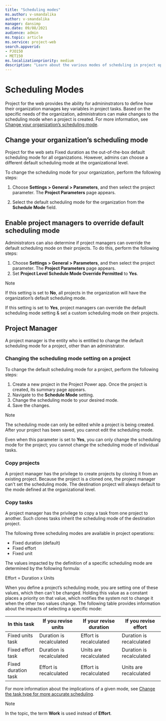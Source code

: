 ```yaml
---
title: "Scheduling modes"
ms.author: v-smandalika
author: v-smandalika
manager: dansimp
ms.date: 09/08/2021
audience: admin
ms.topic: article
ms.service: project-web
search.appverid: 
- PJO150
- MET150 
ms.localizationpriority: medium
description: "Learn about the various modes of scheduling in project operations."
---
```


# Scheduling Modes

Project for the web provides the ability for admininstrators to define how their organization manages key variables in project tasks. Based on the specific needs of the organization, administrators can make changes to the scheduling mode when a project is created. For more information, see [Change your organization’s scheduling mode](#change-your-organizations-scheduling-mode).

## Change your organization’s scheduling mode

Project for the web sets Fixed duration as the out-of-the-box default scheduling mode for all organizations. However, admins can choose a different default scheduling mode at the organizational level.

To change the scheduling mode for your organization, perform the following steps:

1. Choose **Settings > General > Parameters**, and then select the project parameter. The **Project Parameters** page appears.

<place the image parameter-screen.png>

2. Select the default scheduling mode for the organization from the **Schedule Mode** field.

## Enable project managers to override default scheduling mode

Administrators can also determine if project managers can override the default scheduling mode on their projects. To do this, perform the following steps:

1. Choose **Settings > General > Parameters**, and then select the project parameter. The **Project Parameters** page appears.
1. Set **Project Level Schedule Mode Override Permitted** to **Yes**.

> [!NOTE]
> If this setting is set to **No**, all projects in the organization will have the organization’s default scheduling mode.
> 
> If this setting is set to **Yes**, project managers can override the default scheduling mode setting & set a custom scheduling mode on their projects.

## Project Manager

A project manager is the entity who is entitled to change the default scheduling mode for a project, other than an administrator.

### Changing the scheduling mode setting on a project

To change the default scheduling mode for a project, perform the following steps:

1. Create a new project in the Project Power app. Once the project is created, its summary page appears.
1. Navigate to the **Schedule Mode** setting.
1. Change the scheduling mode to your desired mode.
1. Save the changes.

> [!NOTE]
> The scheduling mode can only be edited while a project is being created. After your project has been saved, you cannot edit the scheduling mode.
> 
> Even when this parameter is set to **Yes**, you can only change the scheduling mode for the project; you cannot change the scheduling mode of individual tasks.

### Copy projects

A project manager has the privilege to create projects by cloning it from an existing project.  Because the project is a cloned one, the project manager can't set the scheduling mode. The destination project will always default to the mode defined at the organizational level.

### Copy tasks

A project manager has the privilege to copy a task from one project to another. Such clones tasks inherit the scheduling mode of the destination project.









The following three scheduling modes are available in project operations:

- Fixed duration (default)
- Fixed effort
- Fixed unit

The values impacted by the definition of a specific scheduling mode are determined by the following formula:

Effort = Duration x Units

When you define a project’s scheduling mode, you are setting one of these values, which then can't be changed. Holding this value as a constant places a priority on that value, which notifies the system not to change it when the other two values change. The following table provides information about the impacts of selecting a specific mode:


|In this task  |If you revise units  |If your revise duration  |If you revise effort  |
|---------|---------|---------|---------|
|Fixed units task     |    Duration is recalculated     |    Effort is recalculated     | Duration is recalculated        |
|Fixed effort task    |    Duration is recalculated     |  Units are recalculated       |    Duration is recalculated     |
|Fixed duration task    |    Effort is recalculated     |Effort is recalculated         |Units are recalculated         |

For more information about the implications of a given mode, see [Change the task type for more accurate scheduling](https://support.microsoft.com/office/change-the-task-type-for-more-accurate-scheduling-b0b969ad-45bc-4e9e-8967-435587548a72). 

> [!NOTE]
> In the topic, the term **Work** is used instead of **Effort**.





